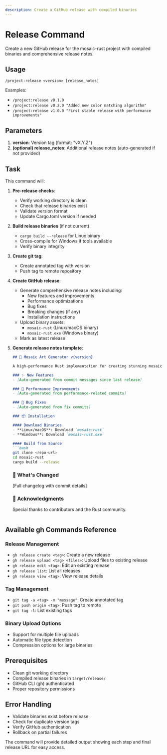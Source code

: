 ```yaml
---
description: Create a GitHub release with compiled binaries
---
```


# Release Command

Create a new GitHub release for the mosaic-rust project with compiled binaries and comprehensive release notes.

## Usage
`/project:release <version> [release_notes]`

Examples:
- `/project:release v0.1.0`
- `/project:release v0.2.0 "Added new color matching algorithm"`
- `/project:release v1.0.0 "First stable release with performance improvements"`

## Parameters
1. **version**: Version tag (format: "vX.Y.Z")
2. **(optional) release_notes**: Additional release notes (auto-generated if not provided)

## Task
This command will:

1. **Pre-release checks**:
   - Verify working directory is clean
   - Check that release binaries exist
   - Validate version format
   - Update Cargo.toml version if needed

2. **Build release binaries** (if not current):
   - `cargo build --release` for Linux binary
   - Cross-compile for Windows if tools available
   - Verify binary integrity

3. **Create git tag**:
   - Create annotated tag with version
   - Push tag to remote repository

4. **Create GitHub release**:
   - Generate comprehensive release notes including:
     - New features and improvements
     - Performance optimizations
     - Bug fixes
     - Breaking changes (if any)
     - Installation instructions
   - Upload binary assets:
     - `mosaic-rust` (Linux/macOS binary)
     - `mosaic-rust.exe` (Windows binary)
   - Mark as latest release

5. **Generate release notes template**:
   ```markdown
   ## 🎨 Mosaic Art Generator v{version}
   
   A high-performance Rust implementation for creating stunning mosaic art.
   
   ### ✨ New Features
   - [Auto-generated from commit messages since last release]
   
   ### 🚀 Performance Improvements  
   - [Auto-generated from performance-related commits]
   
   ### 🐛 Bug Fixes
   - [Auto-generated from fix commits]
   
   ### 📦 Installation
   
   #### Download Binaries
   - **Linux/macOS**: Download `mosaic-rust`
   - **Windows**: Download `mosaic-rust.exe`
   
   #### Build from Source
   ```bash
   git clone <repo-url>
   cd mosaic-rust
   cargo build --release
   ```
   
   ### 🔄 What's Changed
   [Full changelog with commit details]
   
   ### 🙏 Acknowledgments
   Special thanks to contributors and the Rust community.
   ```

## Available gh Commands Reference

### Release Management
- `gh release create <tag>`: Create a new release
- `gh release upload <tag> <files>`: Upload files to existing release  
- `gh release edit <tag>`: Edit an existing release
- `gh release list`: List all releases
- `gh release view <tag>`: View release details

### Tag Management
- `git tag -a <tag> -m "message"`: Create annotated tag
- `git push origin <tag>`: Push tag to remote
- `git tag -l`: List existing tags

### Binary Upload Options
- Support for multiple file uploads
- Automatic file type detection
- Compression options for large binaries

## Prerequisites
- Clean git working directory
- Compiled release binaries in `target/release/`
- GitHub CLI (gh) authenticated
- Proper repository permissions

## Error Handling
- Validate binaries exist before release
- Check for duplicate version tags
- Verify GitHub authentication
- Rollback on partial failures

The command will provide detailed output showing each step and final release URL for easy access.
